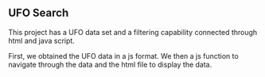 ## UFO Search


This project has a UFO data set and a filtering capability connected through html and java script. 

First, we obtained the UFO data in a js format. We then a js function to navigate through the data and the html file to display the data.
